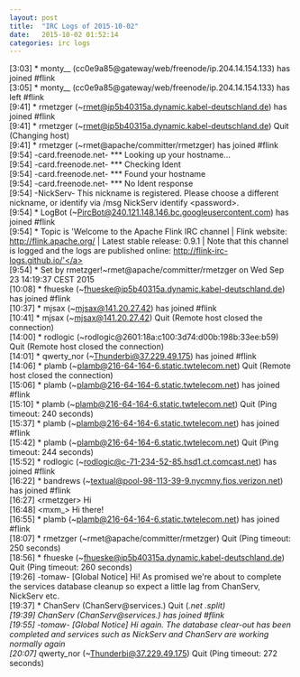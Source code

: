 ```yaml
---
layout: post
title:  "IRC Logs of 2015-10-02"
date:   2015-10-02 01:52:14
categories: irc logs
---
```

<span class="irc-date">[3:03]</span> <span class="irc-green">* monty__ (cc0e9a85@gateway/web/freenode/ip.204.14.154.133) has joined #flink</span><br />
<span class="irc-date">[3:05]</span> <span class="irc-green">* monty__ (cc0e9a85@gateway/web/freenode/ip.204.14.154.133) has left #flink</span><br />
<span class="irc-date">[9:41]</span> <span class="irc-green">* rmetzger (~rmet@ip5b40315a.dynamic.kabel-deutschland.de) has joined #flink</span><br />
<span class="irc-date">[9:41]</span> <span class="irc-navy">* rmetzger (~rmet@ip5b40315a.dynamic.kabel-deutschland.de) Quit (Changing host)</span><br />
<span class="irc-date">[9:41]</span> <span class="irc-green">* rmetzger (~rmet@apache/committer/rmetzger) has joined #flink</span><br />
<span class="irc-date">[9:54]</span> <span class="irc-brown">-card.freenode.net- *** Looking up your hostname...</span><br />
<span class="irc-date">[9:54]</span> <span class="irc-brown">-card.freenode.net- *** Checking Ident</span><br />
<span class="irc-date">[9:54]</span> <span class="irc-brown">-card.freenode.net- *** Found your hostname</span><br />
<span class="irc-date">[9:54]</span> <span class="irc-brown">-card.freenode.net- *** No Ident response</span><br />
<span class="irc-date">[9:54]</span> <span class="irc-brown">-NickServ- This nickname is registered. Please choose a different nickname, or identify via /msg NickServ identify &lt;password&gt;.</span><br />
<span class="irc-date">[9:54]</span> <span class="irc-green">* LogBot (~PircBot@240.121.148.146.bc.googleusercontent.com) has joined #flink</span><br />
<span class="irc-date">[9:54]</span> <span class="irc-green">* Topic is 'Welcome to the Apache Flink IRC channel | Flink website: <a href="http://flink.apache.org/">http://flink.apache.org/</a> | Latest stable release: 0.9.1 | Note that this channel is logged and the logs are published online: <a href="http://flink-irc-logs.github.io/'">http://flink-irc-logs.github.io/'</a></span><br />
<span class="irc-date">[9:54]</span> <span class="irc-green">* Set by rmetzger!~rmet@apache/committer/rmetzger on Wed Sep 23 14:19:37 CEST 2015</span><br />
<span class="irc-date">[10:08]</span> <span class="irc-green">* fhueske (~fhueske@ip5b40315a.dynamic.kabel-deutschland.de) has joined #flink</span><br />
<span class="irc-date">[10:37]</span> <span class="irc-green">* mjsax (~mjsax@141.20.27.42) has joined #flink</span><br />
<span class="irc-date">[10:41]</span> <span class="irc-navy">* mjsax (~mjsax@141.20.27.42) Quit (Remote host closed the connection)</span><br />
<span class="irc-date">[14:00]</span> <span class="irc-navy">* rodlogic (~rodlogic@2601:18a:c100:3d74:d00b:198b:33ee:b59) Quit (Remote host closed the connection)</span><br />
<span class="irc-date">[14:01]</span> <span class="irc-green">* qwerty_nor (~Thunderbi@37.229.49.175) has joined #flink</span><br />
<span class="irc-date">[14:06]</span> <span class="irc-navy">* plamb (~plamb@216-64-164-6.static.twtelecom.net) Quit (Remote host closed the connection)</span><br />
<span class="irc-date">[15:06]</span> <span class="irc-green">* plamb (~plamb@216-64-164-6.static.twtelecom.net) has joined #flink</span><br />
<span class="irc-date">[15:10]</span> <span class="irc-navy">* plamb (~plamb@216-64-164-6.static.twtelecom.net) Quit (Ping timeout: 240 seconds)</span><br />
<span class="irc-date">[15:37]</span> <span class="irc-green">* plamb (~plamb@216-64-164-6.static.twtelecom.net) has joined #flink</span><br />
<span class="irc-date">[15:42]</span> <span class="irc-navy">* plamb (~plamb@216-64-164-6.static.twtelecom.net) Quit (Ping timeout: 244 seconds)</span><br />
<span class="irc-date">[15:52]</span> <span class="irc-green">* rodlogic (~rodlogic@c-71-234-52-85.hsd1.ct.comcast.net) has joined #flink</span><br />
<span class="irc-date">[16:22]</span> <span class="irc-green">* bandrews (~textual@pool-98-113-39-9.nycmny.fios.verizon.net) has joined #flink</span><br />
<span class="irc-date">[16:27]</span> <span class="irc-black">&lt;rmetzger&gt; Hi</span><br />
<span class="irc-date">[16:48]</span> <span class="irc-black">&lt;mxm_&gt; Hi there!</span><br />
<span class="irc-date">[16:55]</span> <span class="irc-green">* plamb (~plamb@216-64-164-6.static.twtelecom.net) has joined #flink</span><br />
<span class="irc-date">[18:07]</span> <span class="irc-navy">* rmetzger (~rmet@apache/committer/rmetzger) Quit (Ping timeout: 250 seconds)</span><br />
<span class="irc-date">[18:56]</span> <span class="irc-navy">* fhueske (~fhueske@ip5b40315a.dynamic.kabel-deutschland.de) Quit (Ping timeout: 260 seconds)</span><br />
<span class="irc-date">[19:26]</span> <span class="irc-brown">-tomaw- [Global Notice] Hi! As promised we're about to complete the services database cleanup so expect a little lag from ChanServ, NickServ etc.</span><br />
<span class="irc-date">[19:37]</span> <span class="irc-navy">* ChanServ (ChanServ@services.) Quit (*.net *.split)</span><br />
<span class="irc-date">[19:39]</span> <span class="irc-green">* ChanServ (ChanServ@services.) has joined #flink</span><br />
<span class="irc-date">[19:55]</span> <span class="irc-brown">-tomaw- [Global Notice] Hi again. The database clear-out has been completed and services such as NickServ and ChanServ are working normally again</span><br />
<span class="irc-date">[20:07]</span> <span class="irc-navy">* qwerty_nor (~Thunderbi@37.229.49.175) Quit (Ping timeout: 272 seconds)</span><br />
